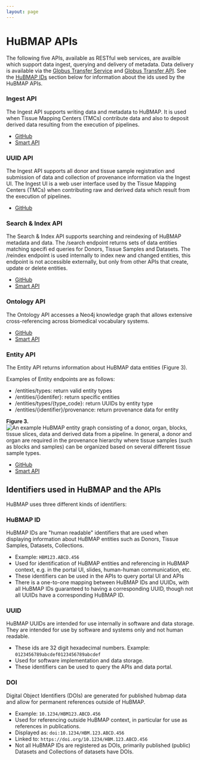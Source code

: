 ```yaml
---
layout: page
---
```

# HuBMAP APIs

The following five APIs, available as RESTful web services, are availble which support data ingest, querying and delivery of metadata. Data delivery is available via the [Globus Transfer Service](https://www.globus.org/data-transfer) and [Globus Transfer API](https://docs.globus.org/api/transfer/).  See the [HuBMAP IDs](#HUBMAPIDS) section below for information about the ids used by the HuBMAP APIs.

### Ingest API
The Ingest API supports writing data and metadata to HuBMAP. It is used when Tissue Mapping Centers (TMCs) contribute data and also to deposit derived data resulting from the execution of pipelines.
- [GitHub](https://github.com/hubmapconsortium/ingest-ui) 
- [Smart API](https://smart-api.info/ui/5a6bea1158d2652743c7a201fdb1c44d)

### UUID API
The Ingest API supports all donor and tissue sample registration and submission of data and collection of provenance information via the Ingest UI. The Ingest UI is a web user interface used by the Tissue Mapping Centers (TMCs) when contributing raw and derived data which result from the execution of pipelines.
- [GitHub](https://github.com/hubmapconsortium/uuid-api)


### Search & Index API
The Search & Index API supports searching and reindexing of HuBMAP metadata and data. The /search endpoint returns sets of data entities matching specifi ed queries for Donors, Tissue Samples and Datasets. The /reindex endpoint is used internally to index new and changed entities, this endpoint is not accessible externally, but only from other APIs that create, update or delete entities.
- [GitHub](https://github.com/hubmapconsortium/search-api)
- [Smart API](https://smart-api.info/ui/7aaf02b838022d564da776b03f357158)

### Ontology API
The Ontology API accesses a Neo4j knowledge graph that allows
extensive cross-referencing across biomedical vocabulary systems.
- [GitHub](https://github.com/hubmapconsortium/hubmap-ontology)
- [Smart API](https://smart-api.info/ui/dea4bf91545a51b3dc415ba37e2a9e4e)

### Entity API
The Entity API returns information about HuBMAP data entities (Figure 3). 

Examples of Entity endpoints are as follows:
 - /entities/types: return valid entity types
 - /entities/{identifer}: return specific entities
 - /entities/types/{type_code}: return UUIDs by entity type
 - /entities/{identifier}/provenance: return provenance
   data for entity

**Figure 3.**
![An example HuBMAP entity graph consisting of a donor, organ, blocks, tissue slices, data and derived data from a pipeline. In general, a donor and organ are required in the provenance hierarchy where tissue samples (such as blocks and samples) can be organized based on several different tissue sample types.](https://drive.google.com/file/d/14aAyTItvm3teFB5jUX5TVGRpW4oit99b/view?usp=sharing)

- [GitHub](https://github.com/hubmapconsortium/entity-api) 
- [Smart API](https://smart-api.info/ui/0065e419668f3336a40d1f5ab89c6ba3)


## <a id="HUBMAPIDS"></a> Identifiers used in HuBMAP and the APIs

HuBMAP uses three different kinds of identifiers:

### HuBMAP ID

HuBMAP IDs are "human readable" identifiers that are used when displaying information about HuBMAP entities such as Donors, Tissue Samples, Datasets, Collections.

- Example: `HBM123.ABCD.456` 
- Used for identification of HuBMAP entities and referencing in HuBMAP context, e.g. in the portal UI, slides, human-human communication, etc.
- These identifiers can be used in the APIs to query portal UI and APIs
- There is a one-to-one mapping between HuBMAP IDs and UUIDs, with all HuBMAP IDs guaranteed to having a corresponding UUID, though not all UUIDs have a corresponding HuBMAP ID.

### UUID
HuBMAP UUIDs are intended for use internally in software and data storage.  They are intended for use by software and systems only and not human readable.

- These ids are 32 digit hexadecimal numbers. Example: `0123456789abcdef0123456789abcdef`
- Used for software implementation and data storage.
- These identifiers can be used to query the APIs and data portal.

### DOI
Digital Object Identifiers (DOIs) are generated for published hubmap data and allow for permanent references outside of HuBMAP.

- Example: `10.1234/HBM123.ABCD.456` 
- Used for referencing outside HuBMAP context, in particular for use as references in publications.
- Displayed as: `doi:10.1234/HBM.123.ABCD.456`
- Linked to: `https://doi.org/10.1234/HBM.123.ABCD.456`
- Not all HuBMAP IDs are registered as DOIs, primarily published (public) Datasets and Collections of datasets have DOIs.

